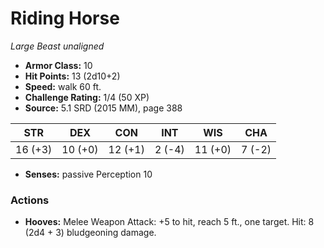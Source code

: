 # Riding Horse

*Large* *Beast* *unaligned*

- **Armor Class:** 10
- **Hit Points:** 13 (2d10+2)
- **Speed:** walk 60 ft.
- **Challenge Rating:** 1/4 (50 XP)
- **Source:** 5.1 SRD (2015 MM), page 388

| STR | DEX | CON | INT | WIS | CHA |
| --- | --- | --- | --- | --- | --- |
| 16 (+3) | 10 (+0) | 12 (+1) | 2 (-4) | 11 (+0) | 7 (-2) |

- **Senses:** passive Perception 10

### Actions

- **Hooves:** Melee Weapon Attack: +5 to hit, reach 5 ft., one target. Hit: 8 (2d4 + 3) bludgeoning damage.


